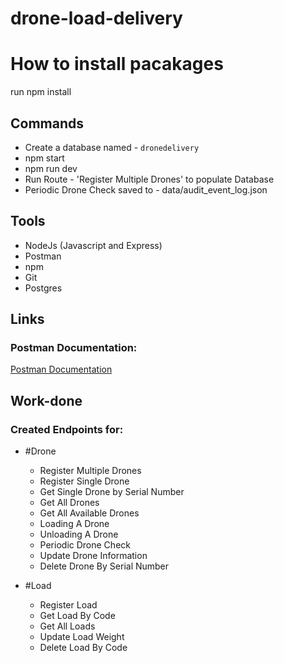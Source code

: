 # drone-load-delivery

# How to install pacakages
run npm install

## Commands
- Create a database named - `dronedelivery`
- npm start
- npm run dev
- Run Route - 'Register Multiple Drones' to populate Database
- Periodic Drone Check saved to - data/audit_event_log.json

## Tools
- NodeJs (Javascript and Express)
- Postman
- npm
- Git
- Postgres

## Links
### Postman Documentation:
[Postman Documentation](https://documenter.getpostman.com/view/15642679/UVktoCT8)

## Work-done
### Created Endpoints for:
- #Drone
    - Register Multiple Drones
    - Register Single Drone
    - Get Single Drone by Serial Number
    - Get All Drones
    - Get All Available Drones
    - Loading A Drone
    - Unloading A Drone
    - Periodic Drone Check
    - Update Drone Information
    - Delete Drone By Serial Number

- #Load
    - Register Load
    - Get Load By Code
    - Get All Loads
    - Update Load Weight
    - Delete Load By Code


